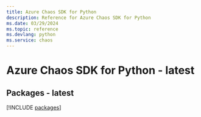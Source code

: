 ```yaml
---
title: Azure Chaos SDK for Python
description: Reference for Azure Chaos SDK for Python
ms.date: 03/29/2024
ms.topic: reference
ms.devlang: python
ms.service: chaos
---
```

# Azure Chaos SDK for Python - latest
## Packages - latest
[!INCLUDE [packages](chaos-index.md)]